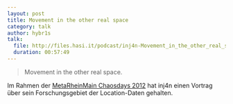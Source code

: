 ```yaml
---
layout: post
title: Movement in the other real space
category: talk
author: hybr1s
talk:
  file: http://files.hasi.it/podcast/inj4n-Movement_in_the_other_real_space.mp3
  duration: 00:57:49
---
```

> Movement in the other real space.

Im Rahmen der [MetaRheinMain Chaosdays 2012](http://mrmcd.net/wiki/start) hat inj4n einen Vortrag über sein Forschungsgebiet der Location-Daten gehalten.  

